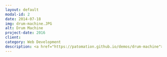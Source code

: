 ```yaml
---
layout: default
modal-id: 2
date: 2014-07-18
img: drum-machine.JPG
alt: Drum Machine
project-date: 2016
client:
category: Web Development
description: <a href="https://patomation.github.io/demos/drum-machine">PROJECT DEMO</a>
---
```


